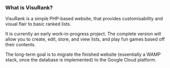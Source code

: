 ### What is VisuRank?
VisuRank is a simple PHP-based website, that provides customisability and visual flair to basic ranked lists.  

It is currently an early work-in-progress project. The complete version will allow you to create, edit, store, and view lists, and play fun games based off their contents. 

The long-term goal is to migrate the finished website (essentially a WAMP stack, once the database is implemented) to the Google Cloud platform.
